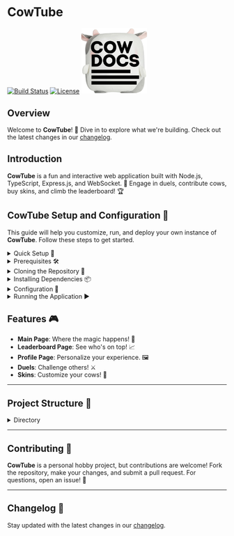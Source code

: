 # CowTube

[![Build Status](https://img.shields.io/badge/Status-Active-brightgreen)](https://github.com/p1cklethenut/Cow)
[![License](https://img.shields.io/badge/License-MIT-blue)](LICENSE.txt)
<img src="cowdocs.png" width="30%">

## Overview

Welcome to **CowTube**! 🎉 Dive in to explore what we're building. Check out the latest changes in our [changelog](CHANGELOG.md).

## Introduction

**CowTube** is a fun and interactive web application built with Node.js, TypeScript, Express.js, and WebSocket. 🚀 Engage in duels, contribute cows, buy skins, and climb the leaderboard! 🏆

## CowTube Setup and Configuration 🔧

This guide will help you customize, run, and deploy your own instance of **CowTube**. Follow these steps to get started.

<details><summary>Quick Setup 🚀</summary>
   
Set up your own instance of CowTube in no time! 🕒

```bash
npm install typescript --save-dev
git clone https://github.com/p1cklethenut/Cow.git
cd Cow || exit
npm install
touch .env
echo "ACCESS_TOKEN=token
PORT=3000
" >> .env
read -r -p "Build and run? [y/N] " response
if [[ "$response" =~ ^([yY][eE][sS]|[yY])$ ]]; then
    echo "Building..."
    npx tsc
    echo "Running..."
    node build/index.js
else
    echo "Exiting..."
fi
```
</details>

<details><summary>Prerequisites 🛠️</summary>

> Using a node version that does not have `fetch()` built in will result in a error!

1. **Node.js**: Ensure you have [Node.js](https://nodejs.org) installed (preferably the latest LTS version).
2. **TypeScript Compiler**: Install TypeScript globally if you haven't already:
   ```bash
   npm install typescript --save-dev
   ```
</details>

<details><summary>Cloning the Repository 📁</summary>

```bash
git clone https://github.com/p1cklethenut/Cow.git
cd Cow
```
</details>

<details><summary>Installing Dependencies 📦</summary>

> Yarn is this project's prefered package manager but any other will work just fine!

```bash
yarn install
```
or
```bash
npm install
```
</details>

<details><summary>Configuration 📝</summary>

CowTube uses environment variables for easy customization and security. Here's how to set them up:

### Environment Variables 🌍

Create a `.env` file in your project's root with the following:

```plaintext
ACCESS_TOKEN=your_access_token
DEVMODE=delete_this_line_or_define_it
DEVLOG_URL=https://your-devlog-url
EXTERNAL_URL=https://your-external-url
LOGGING_ID=your-logging-id
PORT=3000
RATE_LIMIT_WINDOW_MS=300000
RATE_LIMIT_MAX=100
ENVTIMEBLOCK=your_timeblock_value
YOUTUBE_API_KEY=your_youtube_api_key
DATABASE_BACKUP_URL=https://your-database-backup-url
```

#### Required Settings ⚙️

> Lack of any of these settings will throw an error.

- **`ACCESS_TOKEN`**: Your server credentials for secure operations.
- **`PORT`**: The port number for the server.

#### Optional Settings 🧩

- **`LOGGING_ID`**: Set up for logging services. If not used, set to `null`.
- **`EXTERNAL_URL`**: The URL for your site. If not needed, set to `null`.
- **`RATE_LIMIT_WINDOW_MS`** and **`RATE_LIMIT_MAX`**: Controls for rate limiting. If not needed, set to `null`.
- **`YOUTUBE_API_KEY`**: For YouTube features. If not used, set to `null`.

#### Special Settings ⭐

- **`DEVMODE`**: When defined, does not backup testing data.
</details>
</details>

<details><summary>Running the Application ▶️</summary>

1. **Compile the TypeScript Code**:
   ```bash
   npx tsc
   ```
2. **Start the Server**:
   ```bash
   node build/index.js
   ```
   The application should now be running on `http://localhost:3000` or your configured port.

---
</details>

## Features 🎮

- **Main Page**: Where the magic happens! 🌟
- **Leaderboard Page**: See who's on top! 📈
- **Profile Page**: Personalize your experience. 🖼️
- **Duels**: Challenge others! ⚔️
- **Skins**: Customize your cows! 🎨

---

## Project Structure 📂

<details><summary>Directory</summary>

```plaintext
Cow/
│
├── build/ # Built HTML, CSS, JS, and images
│ ├── 404page/ # Custom 404 page assets
│ ├── admin_page/ # Admin page assets
│ ├── cow/ # Main cow pages and images
│ ├── cowlb/ # Leaderboard page
│ ├── cowskins/ # Collection of cow skin images
│ ├── duels/ # Cow duels page
│ ├── home/ # Experimental home page
│ ├── offlinescript/ # Offline script for the website
│ ├── profile/ # Profile page
│ └── rv/ # Random video off query
│
├── src/ # Source TypeScript files
│ ├── index.ts # Main TypeScript entry file
│ └── cowtypes/ # Type definitions
│
├── .gitignore # Git ignore file
├── CHANGELOG.md # Project changelog
├── README.md # Project README
├── LICENSE.txt # Project license
├── package.json # Node.js package configuration
├── tsconfig.json # TypeScript configuration
└── yarn.lock # Yarn lockfile for dependency management
```
</details>

---

## Contributing 🤝

**CowTube** is a personal hobby project, but contributions are welcome! Fork the repository, make your changes, and submit a pull request. For questions, open an issue! 🌟

---

## Changelog 📝

Stay updated with the latest changes in our [changelog](CHANGELOG.md).

